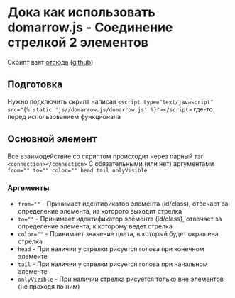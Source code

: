 # Дока как использовать domarrow.js - Соединение стрелкой 2 элементов
Скрипт взят [отсюда](https://www.cssscript.com/connect-elements-directional-arrow/) ([github](https://github.com/schaumb/domarrow.js))

## Подготовка
Нужно подключить скрипт написав `<script type="text/javascript" src="{% static 'js//domarrow.js/domarrow.js' %}"></script>` где-то перед использованием функционала

## Основной элемент
Все взаимодействие со скриптом происходит через парный тэг `<connection></connection>`
С обязательными (или нет) аргументами `from="" to="" color="" head tail onlyVisible`

### Аргементы
- `from=""` - Принимает идентификатор элемента (id/class), отвечает за определение элемента, из которого выходит стрелка
- `to=""` - Принимает идентификатор элемента (id/class), отвечает за определение элемента, к которому ведет стрелка
- `color=""` - Принимает значение цвета, в который будет окрашена стрелка
- `head` - При наличии у стрелки рисуется голова при конечном элементе
- `tail` - При наличии у стрелки рисуется голова при начальном элементе
- `onlyVizible` - При наличии стрелка рисуется только вне элементов (не проходя по ним)
